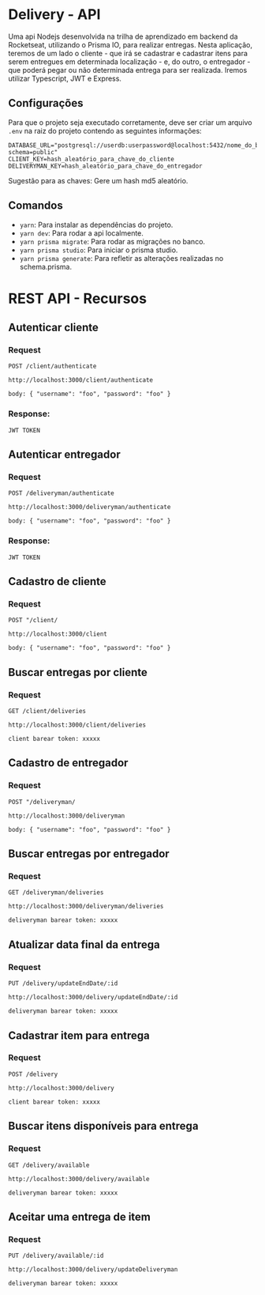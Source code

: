 # Delivery - API

Uma api Nodejs desenvolvida na trilha de aprendizado em backend da Rocketseat, utilizando o Prisma IO, para realizar entregas. Nesta aplicação, teremos de um lado o cliente - que irá se cadastrar e cadastrar itens para serem entregues em determinada localização - e, do outro, o entregador - que poderá pegar ou não determinada entrega para ser realizada. Iremos utilizar Typescript, JWT e Express.

## Configurações

Para que o projeto seja executado corretamente, deve ser criar um arquivo `.env` na raiz do projeto contendo as seguintes informações:

```
DATABASE_URL="postgresql://userdb:userpassword@localhost:5432/nome_do_banco?schema=public"
CLIENT_KEY=hash_aleatório_para_chave_do_cliente
DELIVERYMAN_KEY=hash_aleatório_para_chave_do_entregador

```

Sugestão para as chaves: Gere um hash md5 aleatório.

## Comandos

- `yarn`: Para instalar as dependências do projeto.
- `yarn dev`: Para rodar a api localmente.
- `yarn prisma migrate`: Para rodar as migrações no banco.
- `yarn prisma studio`: Para iniciar o prisma studio.
- `yarn prisma generate`: Para refletir as alterações realizadas no schema.prisma.

# REST API - Recursos

## Autenticar cliente

### Request

`POST /client/authenticate`

    http://localhost:3000/client/authenticate

    body: { "username": "foo", "password": "foo" }

### Response:

    JWT TOKEN

## Autenticar entregador

### Request

`POST /deliveryman/authenticate`

    http://localhost:3000/deliveryman/authenticate

    body: { "username": "foo", "password": "foo" }

### Response:

    JWT TOKEN

## Cadastro de cliente

### Request

`POST "/client/`

    http://localhost:3000/client

    body: { "username": "foo", "password": "foo" }

## Buscar entregas por cliente

### Request

`GET /client/deliveries`

    http://localhost:3000/client/deliveries

    client barear token: xxxxx

## Cadastro de entregador

### Request

`POST "/deliveryman/`

    http://localhost:3000/deliveryman

    body: { "username": "foo", "password": "foo" }

## Buscar entregas por entregador

### Request

`GET /deliveryman/deliveries`

    http://localhost:3000/deliveryman/deliveries

    deliveryman barear token: xxxxx

## Atualizar data final da entrega

### Request

`PUT /delivery/updateEndDate/:id`

    http://localhost:3000/delivery/updateEndDate/:id

    deliveryman barear token: xxxxx

## Cadastrar item para entrega

### Request

`POST /delivery`

    http://localhost:3000/delivery

    client barear token: xxxxx

## Buscar itens disponíveis para entrega

### Request

`GET /delivery/available`

    http://localhost:3000/delivery/available

    deliveryman barear token: xxxxx

## Aceitar uma entrega de item

### Request

`PUT /delivery/available/:id`

    http://localhost:3000/delivery/updateDeliveryman

    deliveryman barear token: xxxxx
